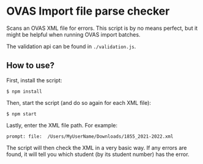 # OVAS Import file parse checker

Scans an OVAS XML file for errors. This script is by no means perfect, but it might be helpful when running OVAS import batches.

The validation api can be found in `./validation.js`.

## How to use?

First, install the script:

```
$ npm install
```

Then, start the script (and do so again for each XML file):

```
$ npm start
```

Lastly, enter the XML file path. For example:

```
prompt: file:  /Users/MyUserName/Downloads/1855_2021-2022.xml
```

The script will then check the XML in a very basic way. If any errors are found, it will tell you which student (by its student number) has the error.
